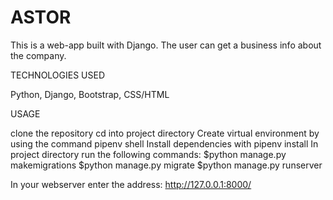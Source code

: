 # ASTOR

This is a web-app built with Django. The user can get a business info about the company. 


TECHNOLOGIES USED

Python, Django, Bootstrap, CSS/HTML


USAGE

clone the repository
cd into project directory
Create virtual environment by using the command pipenv shell
Install dependencies with pipenv install
In project directory run the following commands:
$python manage.py makemigrations
$python manage.py migrate
$python manage.py runserver

In your webserver enter the address: http://127.0.0.1:8000/

